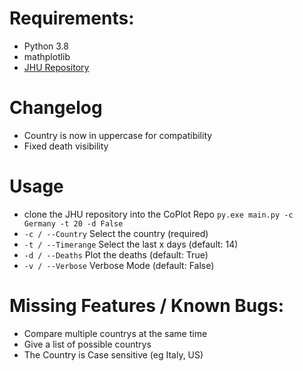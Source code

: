 # Requirements:
* Python 3.8
* mathplotlib
* [JHU Repository](https://github.com/CSSEGISandData/COVID-19)

# Changelog
* Country is now in uppercase for compatibility
* Fixed death visibility

# Usage
* clone the JHU repository into the CoPlot Repo
`py.exe main.py -c Germany -t 20 -d False`
* `-c / --Country` Select the country (required)
* `-t / --Timerange` Select the last x days (default: 14)
* `-d / --Deaths` Plot the deaths (default: True)
* `-v / --Verbose` Verbose Mode (default: False)

# Missing Features / Known Bugs: 
* Compare multiple countrys at the same time
* Give a list of possible countrys  
* The Country is Case sensitive (eg Italy, US)